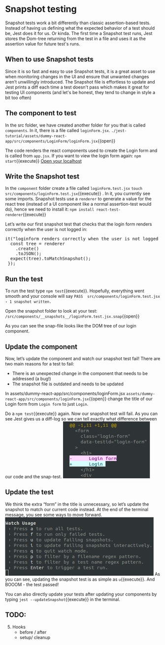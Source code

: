 # Snapshot testing
Snapshot tests work a bit differently than classic assertion-based tests. Instead of having us defining what the expected behavior of a test should be, Jest does it for us. Or kinda. The first time a Snapshot test runs, Jest stores the Dom-tree returning from the test in a file and uses it as the assertion value for future test's runs.
 
## When to use Snapshot tests
Since it is so fast and easy to use Snapshot tests, it is a great asset to use when monitoring changes in the UI and ensure that unwanted changes aren’t unwillingly introduced. The Snapshot file is effortless to update and Jest prints a diff each time a test doesn't pass which makes it great for testing UI components (and let's be honest, they tend to change in style a bit too often)

## The component to test
In the src folder, we have created another folder for you that is called `components`. In it, there is a file called `loginForm.jsx`. `./jest-tutorial/assets/dummy-react-app/src/components/LoginForm/loginForm.jsx`{{open}}

The code renders the react components used to create the Login form and is called from `app.jsx`. If you want to view the login form again:
`npm start`{{execute}}
[Open your localhost](https://[[HOST_SUBDOMAIN]]-3000-[[KATACODA_HOST]].environments.katacoda.com/)

## Write the Snapshot test
In the `component` folder create a file called `loginForm.test.jsx` `touch src/components/loginForm.test.jsx`{{execute}} . In it, you currently see some imports. Snapshot tests use a `renderer` to generate a value for the react tree (instead of a UI component like a normal assertion-test would do), hence we need to install it:
`npm install react-test-renderer`{{execute}}

Let’s write our first snapshot test that checks that the login form renders correctly when the user is not logged in: 
 
<pre class="file"  data-filename= "loginForm.test.jsx" data-target="insert"  data-marker="#TODO-insert-1">
it("loginform renders correctly when the user is not logged in", () => {
  const tree = renderer
    .create(<LoginForm/>)
    .toJSON();
  expect(tree).toMatchSnapshot();
 });
</pre>

## Run the test
To run the test type `npm test`{{execute}}. 
Hopefully, everything went smooth and your console will say `PASS  src/components/loginForm.test.jsx  › 1 snapshot written. `

Open the snapshot folder to look at your test: `/src/components/__snapshots__/loginForm.test.jsx.snap`{{open}}

As you can see the snap-file looks like the DOM tree of our login component. 

## Update the component
Now, let’s update the component and watch our snapshot test fail! There are two main reasons for a test to fail:
   - There is an unexpected change in the component that needs to be addressed (a bug!)
   - The snapshot file is outdated and needs to be updated

In assets/dummy-react-app/src/components/loginForm.jsx `assets/dummy-react-app/src/components/loginForm.jsx`{{open}} change the title of our Login form from `Login form` to just `Login`.

Do a `npm test`{{execute}} again. Now our snapshot test will fail. As you can see Jest gives us a diff-log so we can tell exactly what difference between our code and the snap-test. ![diff log](./assets/diff.png)

## Update the test
We think the extra “form” in the title is unnecessary, so let’s update the snapshot to match our current code instead. At the end of the terminal message, you see some ways to move forward. ![watch usage](./assets/diffUsage.png) As you can see, updating the snapshot test is as simple as `u`{{execute}}. And BOOOM - the test passed! 

You can also directly update your tests after updating your components by typing `jest --updateSnapshot`{{execute}} in the terminal. 

## TODO:

5. Hooks
   - before / after
   - setup/ cleanup
 





